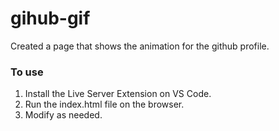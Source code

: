# gihub-gif

Created a page that shows the animation for the github profile. 

### To use
1) Install the Live Server Extension on VS Code.
2) Run the index.html file on the browser.
3) Modify as needed.